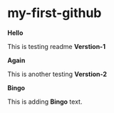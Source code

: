 # my-first-github

**Hello**

This is testing readme **Verstion-1**

**Again**

This is another testing **Verstion-2**

**Bingo**

This is adding **Bingo** text.
